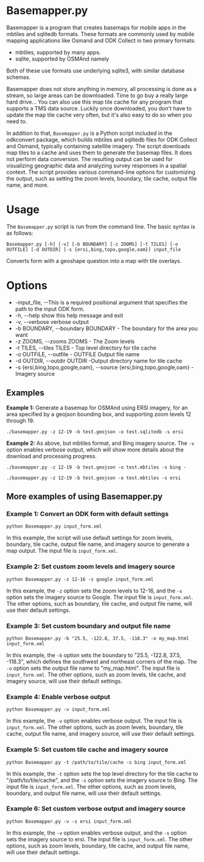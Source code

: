 # Basemapper.py

Basemapper is a program that creates basemaps for mobile apps in the mbtiles and sqlitedb formats. These formats are commonly used by mobile mapping applications like Osmand and ODK Collect in two primary formats:

- mbtiles, supported by many apps.
- sqlite, supported by OSMAnd
 namely

Both of these use formats use underlying sqlite3, with similar database
schemas. 

Basemapper does not store anything in memory, all processing
is done as a stream, so large areas can be downloaded. Time to go buy a
really large hard drive... You can also use this map tile cache for
any program that supports a TMS data source. Luckily once downloaded,
you don't have to update the map tile cache very often, but it's also
easy to do so when you need to.

In addition to that, `Basemapper.py` is a Python script included in the odkconvert package, which builds mbtiles and sqlitedb files for ODK Collect and Osmand, typically containing satellite imagery. The script downloads map tiles to a cache and uses them to generate the basemap files. It does not perform data conversion. The resulting output can be used for visualizing geographic data and analyzing survey responses in a spatial context. The script provides various command-line options for customizing the output, such as setting the zoom levels, boundary, tile cache, output file name, and more.

# Usage
The `Basemapper.py` script is run from the command line. The basic syntax is as follows:

    Basemapper.py [-h] [-v] [-b BOUNDARY] [-z ZOOMS] [-t TILES] [-o OUTFILE] [-d OUTDIR] [-s {ersi,bing,topo,google,oam}] input_file

Converts form with a geoshape question into a map with tile overlays.

# Options
- -input_file, --This is a required positional argument that specifies the path to the input ODK form.
- -h, --help show this help message and exit
- -v, --verbose verbose output
- -b BOUNDARY, --boundary BOUNDARY - The boundary for the area you want
- -z ZOOMS, --zooms ZOOMS - The Zoom levels
- -t TILES, --tiles TILES - Top level directory for tile cache
- -o OUTFILE, --outfile - OUTFILE Output file name
- -d OUTDIR, --outdir OUTDIR -Output directory name for tile cache
- -s {ersi,bing,topo,google,oam}, --source {ersi,bing,topo,google,oam} - Imagery source

## Examples

**Example 1:**
Generate a basemap for OSMAnd using ERSI imagery, for an area specified by a geojson bounding box, and supporting zoom levels 12 through 19.

    ./basemapper.py -z 12-19 -b test.geojson -o test.sqlitedb -s ersi

**Example 2:**
As above, but mbtiles format, and Bing imagery source. The `-v` option enables verbose output,
which will show more details about the download and processing progress.   
   

    ./basemapper.py -z 12-19 -b test.geojson -o test.mbtiles -s bing -
    
    ./basemapper.py -z 12-19 -b test.geojson -o test.mbtiles -s ersi

## More examples of using Basemapper.py

### Example 1: Convert an ODK form with default settings

    python Basemapper.py input_form.xml

In this example, the script will use default settings for zoom levels, boundary, tile cache, output file name, and imagery source to generate a map output. The input file is `input_form.xml`.

### Example 2: Set custom zoom levels and imagery source

    python Basemapper.py -z 12-16 -s google input_form.xml

In this example, the `-z` option sets the zoom levels to 12-16, and the `-s` option sets the imagery source to Google. The input file is `input_form.xml`. The other options, such as boundary, tile cache, and output file name, will use their default settings.

### Example 3: Set custom boundary and output file name

    python Basemapper.py -b "25.5, -122.8, 37.5, -118.3" -o my_map.html input_form.xml

In this example, the `-b` option sets the boundary to "25.5, -122.8, 37.5, -118.3", which defines the southwest and northeast corners of the map. The `-o` option sets the output file name to "my_map.html". The input file is `input_form.xml`. The other options, such as zoom levels, tile cache, and imagery source, will use their default settings.

### Example 4: Enable verbose output

    python Basemapper.py -v input_form.xml

In this example, the `-v` option enables verbose output. The input file is `input_form.xml`. The other options, such as zoom levels, boundary, tile cache, output file name, and imagery source, will use their default settings.

### Example 5: Set custom tile cache and imagery source

    python Basemapper.py -t /path/to/tile/cache -s bing input_form.xml

In this example, the `-t` option sets the top level directory for the tile cache to "/path/to/tile/cache", and the `-s` option sets the imagery source to Bing. The input file is `input_form.xml`. The other options, such as zoom levels, boundary, and output file name, will use their default settings.

### Example 6: Set custom verbose output and imagery source

    python Basemapper.py -v -s ersi input_form.xml

In this example, the `-v` option enables verbose output, and the `-s` option sets the imagery source to ersi. The input file is `input_form.xml`. The other options, such as zoom levels, boundary, tile cache, and output file name, will use their default settings.
